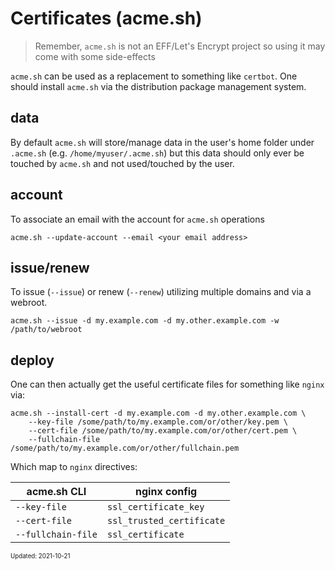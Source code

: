 Certificates (acme.sh)
===

> Remember, `acme.sh` is not an EFF/Let's Encrypt project so using it may come with some side-effects

`acme.sh` can be used as a replacement to something like `certbot`. One should
install `acme.sh` via the distribution package management system.

## data

By default `acme.sh` will store/manage data in the user's home folder
under `.acme.sh` (e.g. `/home/myuser/.acme.sh`) but this data should only ever
be touched by `acme.sh` and not used/touched by the user.

## account

To associate an email with the account for `acme.sh` operations
```
acme.sh --update-account --email <your email address>
```

## issue/renew

To issue (`--issue`) or renew (`--renew`) utilizing multiple domains and via
a webroot.

```
acme.sh --issue -d my.example.com -d my.other.example.com -w /path/to/webroot
```

## deploy

One can then actually get the useful certificate files for something like `nginx`
via:

```
acme.sh --install-cert -d my.example.com -d my.other.example.com \
    --key-file /some/path/to/my.example.com/or/other/key.pem \
    --cert-file /some/path/to/my.example.com/or/other/cert.pem \
    --fullchain-file /some/path/to/my.example.com/or/other/fullchain.pem
```

Which map to `nginx` directives:

| acme.sh CLI | nginx config |
| --- | --- |
| `--key-file` | `ssl_certificate_key` |
| `--cert-file` | `ssl_trusted_certificate` |
| `--fullchain-file` | `ssl_certificate` |

<sub><sup>Updated: 2021-10-21</sup></sub>
